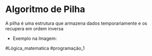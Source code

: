 # Algoritmo de Pilha
A pilha é uma estrutura que armazena dados temporariamente e os recupera em ordem inversa

- Exemplo na Imagem:

#Lógica_matematica 
#programação_1 

